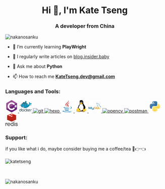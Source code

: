 <h1 align="center">Hi 👋, I'm Kate Tseng</h1>
<h3 align="center">A developer from China</h3>

<p align="left"> <img src="https://komarev.com/ghpvc/?username=nakanosanku&label=Profile%20views&color=0e75b6&style=flat" alt="nakanosanku" /> </p>

- 🌱 I’m currently learning **PlayWright**

- 📝 I regularly write articles on [blog.insider.baby](https://blog.insider.baby)

- 💬 Ask me about **Python**

- 📫 How to reach me **KateTseng.dev@gmail.com**

<h3 align="left">Languages and Tools:</h3>
<p align="left"> <a href="https://www.w3schools.com/cs/" target="_blank" rel="noreferrer"> <img src="https://raw.githubusercontent.com/devicons/devicon/master/icons/csharp/csharp-original.svg" alt="csharp" width="40" height="40"/> </a> <a href="https://www.docker.com/" target="_blank" rel="noreferrer"> <img src="https://raw.githubusercontent.com/devicons/devicon/master/icons/docker/docker-original-wordmark.svg" alt="docker" width="40" height="40"/> </a> <a href="https://git-scm.com/" target="_blank" rel="noreferrer"> <img src="https://www.vectorlogo.zone/logos/git-scm/git-scm-icon.svg" alt="git" width="40" height="40"/> </a> <a href="hexo.io/" target="_blank" rel="noreferrer"> <img src="https://www.vectorlogo.zone/logos/hexoio/hexoio-icon.svg" alt="hexo" width="40" height="40"/> </a> <a href="https://www.java.com" target="_blank" rel="noreferrer"> <img src="https://raw.githubusercontent.com/devicons/devicon/master/icons/java/java-original.svg" alt="java" width="40" height="40"/> </a> <a href="https://www.linux.org/" target="_blank" rel="noreferrer"> <img src="https://raw.githubusercontent.com/devicons/devicon/master/icons/linux/linux-original.svg" alt="linux" width="40" height="40"/> </a> <a href="https://www.mysql.com/" target="_blank" rel="noreferrer"> <img src="https://raw.githubusercontent.com/devicons/devicon/master/icons/mysql/mysql-original-wordmark.svg" alt="mysql" width="40" height="40"/> </a> <a href="https://opencv.org/" target="_blank" rel="noreferrer"> <img src="https://www.vectorlogo.zone/logos/opencv/opencv-icon.svg" alt="opencv" width="40" height="40"/> </a> <a href="https://postman.com" target="_blank" rel="noreferrer"> <img src="https://www.vectorlogo.zone/logos/getpostman/getpostman-icon.svg" alt="postman" width="40" height="40"/> </a> <a href="https://www.python.org" target="_blank" rel="noreferrer"> <img src="https://raw.githubusercontent.com/devicons/devicon/master/icons/python/python-original.svg" alt="python" width="40" height="40"/> </a> <a href="https://redis.io" target="_blank" rel="noreferrer"> <img src="https://raw.githubusercontent.com/devicons/devicon/master/icons/redis/redis-original-wordmark.svg" alt="redis" width="40" height="40"/> </a> </p>

<h3 align="left">Support:</h3>
<p>
  if you like what i do, maybe consider buying me a coffee/tea 🥺👉👈
  <br>
  <br>
  <a href="https://ko-fi.com/katetseng">
    <img align="left" src="https://cdn.ko-fi.com/cdn/kofi3.png?v=3" height="50" width="210" alt="katetseng" />
  </a>
</p>
<br>
<br>
<p>
  <img align="center" src="https://github-readme-stats.vercel.app/api?username=nakanosanku&show_icons=true&locale=en" alt="nakanosanku" />
</p>
